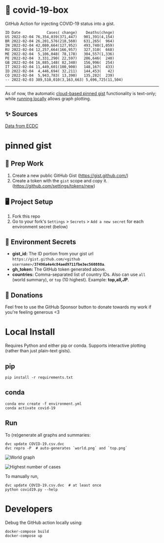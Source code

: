 # 🏥 covid-19-box

GitHub Action for injecting COVID-19 status into a gist.

```
ID Date            Cases( change)    Deaths(chnge)
US 2022-02-04 76,354,039(371,447)   901,391(4,154)
BR 2022-02-04 26,201,576(218,560)   631,265(  964)
IN 2022-02-04 42,080,664(127,952)   493,740(1,059)
RU 2022-02-04 12,257,664(166,957)   327,310(  668)
ME 2022-02-04  5,106,048( 78,178)   304,557(1,336)
PE 2022-02-04  3,331,290( 22,597)   206,646(  240)
GB 2022-02-04 16,885,148( 82,340)   156,996(  254)
IT 2022-02-04 11,449,601(100,900)   148,167(  433)
ID 2022-02-04  4,446,694( 32,211)   144,453(   42)
CO 2022-02-04  5,943,783( 13,390)   135,282(  239)
-- 2022-02-03 389,510,010(3,163,663) 5,696,725(11,504)
```

---

As of now, the automatic [cloud-based pinned gist](#pinned-gist) functionality is text-only;
while [running locally](#local-install) allows graph plotting.

## ✨ Sources

[Data from ECDC](https://www.ecdc.europa.eu/en/publications-data/download-todays-data-geographic-distribution-covid-19-cases-worldwide)

# pinned gist

## 🎒 Prep Work
1. Create a new public GitHub Gist (https://gist.github.com/)
1. Create a token with the `gist` scope and copy it. (https://github.com/settings/tokens/new)

## 🖥 Project Setup
1. Fork this repo
1. Go to your fork's `Settings` > `Secrets` > `Add a new secret` for each environment secret (below)

## 🤫 Environment Secrets
- **gist_id:** The ID portion from your gist url `https://gist.github.com/<github username>/`**`37496a4e4c84aed9711fbe3ec560888a`**.
- **gh_token:** The GitHub token generated above.
- **countries:** Comma-separated list of country IDs. Also can use `all` (world summary), or `top` (10 highest). Example: **top,all,JP**.

## 💸 Donations

Feel free to use the GitHub Sponsor button to donate towards my work if you're feeling generous <3

# Local Install

Requires Python and either pip or conda. Supports interactive plotting (rather than just plain-text gists).

## pip

```
pip install -r requirements.txt
```

## conda

```
conda env create -f environment.yml
conda activate covid-19
```

## Run

To (re)generate all graphs and summaries:

```
dvc update COVID-19.csv.dvc
dvc repro -P  # auto-generates `world.png` and `top.png`
```

![World graph](world.png)

![Highest number of cases](top.png)

To manually run,

```
dvc update COVID-19.csv.dvc  # at least once
python covid19.py --help
```

# Developers

Debug the GitHub action locally using:

```
docker-compose build
docker-compose up
```
